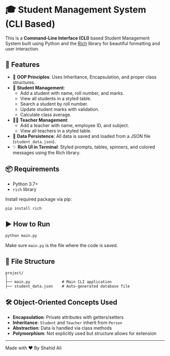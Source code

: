 # 🎓 Student Management System (CLI Based)

This is a **Command-Line Interface (CLI)** based Student Management System built using Python and the [Rich](https://github.com/Textualize/rich) library for beautiful formatting and user interaction.

## 🚀 Features

- 🔐 **OOP Principles**: Uses Inheritance, Encapsulation, and proper class structures.
- 📝 **Student Management**:
  - Add a student with name, roll number, and marks.
  - View all students in a styled table.
  - Search a student by roll number.
  - Update student marks with validation.
  - Calculate class average.
- 👨‍🏫 **Teacher Management**:
  - Add a teacher with name, employee ID, and subject.
  - View all teachers in a styled table.
- 💾 **Data Persistence**: All data is saved and loaded from a JSON file (`student_data.json`).
- ✨ **Rich UI in Terminal**: Styled prompts, tables, spinners, and colored messages using the Rich library.

## 📦 Requirements

- Python 3.7+
- `rich` library

Install required package via pip:

```bash
pip install rich
```

## ▶️ How to Run

```bash
python main.py
```

Make sure `main.py` is the file where the code is saved.

## 📁 File Structure

```
project/
│
├── main.py              # Main CLI application
├── student_data.json    # Auto-generated database file

```

## 🛠️ Object-Oriented Concepts Used

- **Encapsulation**: Private attributes with getters/setters
- **Inheritance**: `Student` and `Teacher` inherit from `Person`
- **Abstraction**: Data is handled via class methods
- **Polymorphism**: Not explicitly used but structure allows for extension

---

Made with ❤️ By Shahid Ali
